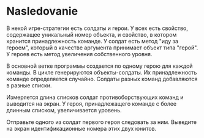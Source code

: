 # Nasledovanie
В некой игре-стратегии есть солдаты и герои. У всех есть свойство, содержащее уникальный номер объекта, и свойство, в котором хранится принадлежность команде. У солдат есть метод "иду за героем", который в качестве аргумента принимает объект типа "герой". У героев есть метод увеличения собственного уровня.

В основной ветке программы создается по одному герою для каждой команды. В цикле генерируются объекты-солдаты. Их принадлежность команде определяется случайно. Солдаты разных команд добавляются в разные списки.

Измеряется длина списков солдат противоборствующих команд и выводится на экран. У героя, принадлежащего команде с более длинным списком, увеличивается уровень.

Отправьте одного из солдат первого героя следовать за ним. Выведите на экран идентификационные номера этих двух юнитов.
